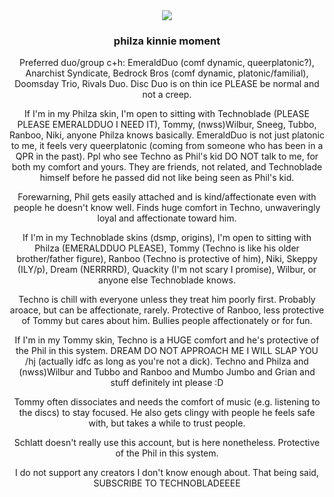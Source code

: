 <div align="center">
  <img src="https://64.media.tumblr.com/cf1b7ce2dbd721ba6aa18e56475bbe12/a1b47f847a7dc038-37/s400x600/49e035a947b42937c6d9d626f6e6418b37dab67c.gifv">
</div>

<h3><p align="center">philza kinnie moment</p></h3>

<p align="center">Preferred duo/group c+h: EmeraldDuo (comf dynamic, queerplatonic?), Anarchist Syndicate, Bedrock Bros (comf dynamic, platonic/familial), Doomsday Trio, Rivals Duo. Disc Duo is on thin ice PLEASE be normal and not a creep.</p>

<p align="center">If I'm in my Philza skin, I'm open to sitting with Technoblade (PLEASE PLEASE EMERALDDUO I NEED IT), Tommy, (nwss)Wilbur, Sneeg, Tubbo, Ranboo, Niki, anyone Philza knows basically. EmeraldDuo is not just platonic to me, it feels very queerplatonic (coming from someone who has been in a QPR in the past). Ppl who see Techno as Phil's kid DO NOT talk to me, for both my comfort and yours. They are friends, not related, and Technoblade himself before he passed did not like being seen as Phil's kid.</p>
<p align="center">Forewarning, Phil gets easily attached and is kind/affectionate even with people he doesn't know well. Finds huge comfort in Techno, unwaveringly loyal and affectionate toward him.</p>
<p align="center">If I'm in my Technoblade skins (dsmp, origins), I'm open to sitting with Philza (EMERALDDUO PLEASE), Tommy (Techno is like his older brother/father figure), Ranboo (Techno is protective of him), Niki, Skeppy (ILY/p), Dream (NERRRRD), Quackity (I'm not scary I promise), Wilbur, or anyone else Technoblade knows.</p>
<p align="center">Techno is chill with everyone unless they treat him poorly first. Probably aroace, but can be affectionate, rarely. Protective of Ranboo, less protective of Tommy but cares about him. Bullies people affectionately or for fun.</p>
<p align="center">If I'm in my Tommy skin, Techno is a HUGE comfort and he's protective of the Phil in this system. DREAM DO NOT APPROACH ME I WILL SLAP YOU /hj (actually idfc as long as you're not a dick). Techno and Philza and (nwss)Wilbur and Tubbo and Ranboo and Mumbo Jumbo and Grian and stuff definitely int please :D</p>
<p align="center">Tommy often dissociates and needs the comfort of music (e.g. listening to the discs) to stay focused. He also gets clingy with people he feels safe with, but takes a while to trust people.</p>

<p align="center">Schlatt doesn't really use this account, but is here nonetheless. Protective of the Phil in this system.</p>

<p align="center">I do not support any creators I don't know enough about. That being said, SUBSCRIBE TO TECHNOBLADEEEE</p>
